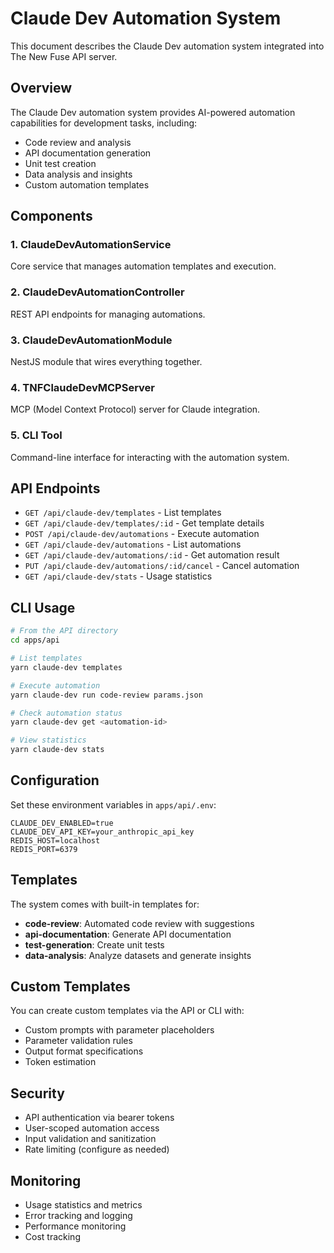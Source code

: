 # Claude Dev Automation System

This document describes the Claude Dev automation system integrated into The New Fuse API server.

## Overview

The Claude Dev automation system provides AI-powered automation capabilities for development tasks, including:

- Code review and analysis
- API documentation generation  
- Unit test creation
- Data analysis and insights
- Custom automation templates

## Components

### 1. ClaudeDevAutomationService
Core service that manages automation templates and execution.

### 2. ClaudeDevAutomationController
REST API endpoints for managing automations.

### 3. ClaudeDevAutomationModule
NestJS module that wires everything together.

### 4. TNFClaudeDevMCPServer
MCP (Model Context Protocol) server for Claude integration.

### 5. CLI Tool
Command-line interface for interacting with the automation system.

## API Endpoints

- `GET /api/claude-dev/templates` - List templates
- `GET /api/claude-dev/templates/:id` - Get template details
- `POST /api/claude-dev/automations` - Execute automation
- `GET /api/claude-dev/automations` - List automations
- `GET /api/claude-dev/automations/:id` - Get automation result
- `PUT /api/claude-dev/automations/:id/cancel` - Cancel automation
- `GET /api/claude-dev/stats` - Usage statistics

## CLI Usage

```bash
# From the API directory
cd apps/api

# List templates
yarn claude-dev templates

# Execute automation
yarn claude-dev run code-review params.json

# Check automation status
yarn claude-dev get <automation-id>

# View statistics
yarn claude-dev stats
```

## Configuration

Set these environment variables in `apps/api/.env`:

```
CLAUDE_DEV_ENABLED=true
CLAUDE_DEV_API_KEY=your_anthropic_api_key
REDIS_HOST=localhost
REDIS_PORT=6379
```

## Templates

The system comes with built-in templates for:

- **code-review**: Automated code review with suggestions
- **api-documentation**: Generate API documentation
- **test-generation**: Create unit tests
- **data-analysis**: Analyze datasets and generate insights

## Custom Templates

You can create custom templates via the API or CLI with:

- Custom prompts with parameter placeholders
- Parameter validation rules
- Output format specifications
- Token estimation

## Security

- API authentication via bearer tokens
- User-scoped automation access
- Input validation and sanitization
- Rate limiting (configure as needed)

## Monitoring

- Usage statistics and metrics
- Error tracking and logging
- Performance monitoring
- Cost tracking

